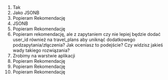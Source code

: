 1. Tak
2. Jako JSONB
3. Popieram Rekomendację
4. JSONB
5. Popieram Rekomendację
6. Popieram rekomendację, ale z zapytaniem czy nie lepiej będzie dodać user_id również na travel_plans aby uniknąć dodatkowego podzapytania/złączenia? Jak oceniasz to podejście? Czy widzisz jakieś wady takiego rozwiązania?
7. Zrobimy na warstwie aplikacji
8. Popieram Rekomendację
9. Popieram Rekomendację
10. Popieram Rekomendację